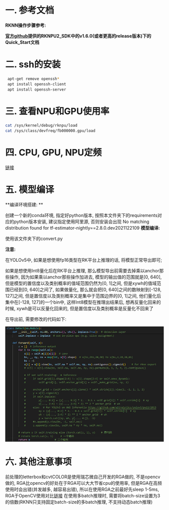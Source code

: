 # 一. 参考文档

**RKNN操作步骤参考:**

**[官方github](https://github.com/rockchip-linux/rknn-toolkit2)提供的RKNPU2_SDK中的v1.6.0(或者更高的release版本)下的Quick_Start文档**

# 二. ssh的安装

```bash
 apt-get remove openssh*
 apt install openssh-client
 apt install openssh-server
```

# 三. 查看NPU和GPU使用率

```bash
cat /sys/kernel/debug/rknpu/load
cat /sys/class/devfreq/fb000000.gpu/load
```

# 四. CPU, GPU, NPU定频

[链接](https://zhuanlan.zhihu.com/p/678024036?utm_campaign=shareopn&utm_medium=social&utm_psn=1753489687187283969&utm_source=wechat_session)

# 五. 模型编译

**编译环境搭建: **

创建一个新的conda环境, 指定好python版本, 按照本文件夹下的requirements对应的python版本安装, 建议指定使用阿里源, 否则安装会出现 No matching distribution found for tf-estimator-nightly==2.8.0.dev2021122109
**模型编译:**

使用该文件夹下的convert.py

**注意:**

在YOLOv5中, 如果是想使用fp16类型在RK平台上推理的话, 将模型正常导出即可;

如果是想使用Int8量化后在RK平台上推理, 那么模型导出前需要去掉乘以anchor那些操作, 因为如果乘以anchor那些操作加进去, 模型的输出值的范围就是[0, 640], 但是模型的置信度以及类别概率的值域范围仍然为[0, 1]之间, 但是xywh的值域范围已经到[0, 640]之间了, 如果做量化, 那么就会把[0, 640]之间的数映射到[-128, 127]之间, 但是置信度以及类别概率又是集中于范围边界的[0, 1]之间, 他们量化后集中在[-128, 127]的一个bin中, 这样Int8模型在推理出结果后, 想再反量化回来的时候, xywh是可以反量化回来的, 但是置信度以及类别概率是反量化不回来了

在导出前, 需要修改的代码如下:

![](assets/export.jpg)

# 六. 其他注意事项

前处理的letterbox和cvtCOLOR是使用瑞芯微自己开发的RGA做的, 不是opencv做的, RGA比opencv的好处在于RGA可以大大节省cpu的使用率, 但是RGA在高频使用时会出错(并发越多, 越容易出错), 所以在使用RGA之前最好先sleep 1-5ms, RGA于OpenCV使用对比[链接](https://zhuanlan.zhihu.com/p/665203639?utm_campaign=shareopn&utm_medium=social&utm_psn=1753495067145564160&utm_source=wechat_session)
在使用多batch推理时, 需要将batch-size设置为3的倍数(RKNN只支持固定batch-size的多batch推理, 不支持动态batch推理)